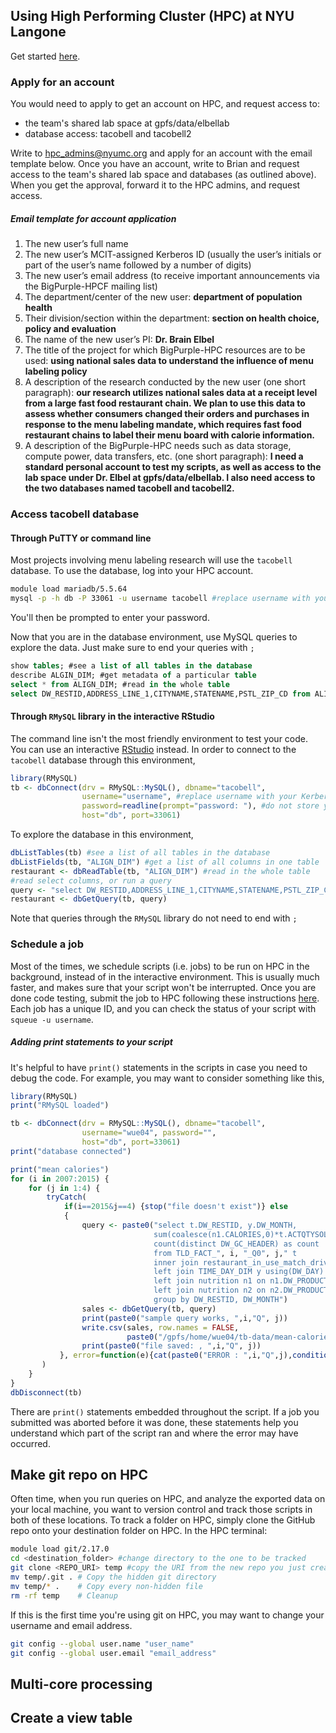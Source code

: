 ## Using High Performing Cluster (HPC) at NYU Langone

Get started [here](http://bigpurple-ws.nyumc.org/wiki/index.php/BigPurple_HPC_Cluster). 

### Apply for an account
You would need to apply to get an account on HPC, and request access to:
- the team's shared lab space at gpfs/data/elbellab
- database access: tacobell and tacobell2

Write to <hpc_admins@nyumc.org> and apply for an account with the email template below. 
Once you have an account, write to Brian and request access to the team's shared lab space and databases (as outlined above).
When you get the approval, forward it to the HPC admins, and request access.

##### Email template for account application
1.	The new user’s full name
2.	The new user’s MCIT-assigned Kerberos ID (usually the user’s initials or part of the user’s name followed by a number of digits)
3.	The new user’s email address (to receive important announcements via the BigPurple-HPCF mailing list)
4.	The department/center of the new user: **department of population health**
5.	Their division/section within the department: **section on health choice, policy and evaluation**
6.	The name of the new user’s PI: **Dr. Brain Elbel**
7.	The title of the project for which BigPurple-HPC resources are to be used: **using national sales data to understand the influence of menu labeling policy**
8.	A description of the research conducted by the new user (one short paragraph): **our research utilizes national sales data at a receipt level from a large fast food restaurant chain. We plan to use this data to assess whether consumers changed their orders and purchases in response to the menu labeling mandate, which requires fast food restaurant chains to label their menu board with calorie information.**
9.	A description of the BigPurple-HPC needs such as data storage, compute power, data transfers, etc. (one short paragraph): **I need a standard personal account to test my scripts, as well as access to the lab space under Dr. Elbel at gpfs/data/elbellab. I also need access to the two databases named tacobell and tacobell2.**

### Access tacobell database
#### Through PuTTY or command line
Most projects involving menu labeling research will use the ```tacobell``` database.
To use the database, log into your HPC account.
```bash
module load mariadb/5.5.64
mysql -p -h db -P 33061 -u username tacobell #replace username with your Kerberos ID
```
You'll then be prompted to enter your password.

Now that you are in the database environment, use MySQL queries to explore the data.
Just make sure to end your queries with ```;```
```SQL
show tables; #see a list of all tables in the database
describe ALGIN_DIM; #get metadata of a particular table
select * from ALIGN_DIM; #read in the whole table
select DW_RESTID,ADDRESS_LINE_1,CITYNAME,STATENAME,PSTL_ZIP_CD from ALIGN_DIM; #read select columns
```

#### Through ```RMySQL``` library in the interactive RStudio
The command line isn't the most friendly environment to test your code.
You can use an interactive [RStudio](https://rstudio.hpc.nyumc.org/) instead.
In order to connect to the ```tacobell``` database through this environment,
```R
library(RMySQL)
tb <- dbConnect(drv = RMySQL::MySQL(), dbname="tacobell",
                username="username", #replace username with your Kerberos ID
                password=readline(prompt="password: "), #do not store your password in plain text here
                host="db", port=33061)
```
To explore the database in this environment,
```R
dbListTables(tb) #see a list of all tables in the database
dbListFields(tb, "ALIGN_DIM") #get a list of all columns in one table
restaurant <- dbReadTable(tb, "ALIGN_DIM") #read in the whole table
#read select columns, or run a query
query <- "select DW_RESTID,ADDRESS_LINE_1,CITYNAME,STATENAME,PSTL_ZIP_CD from ALIGN_DIM"
restaurant <- dbGetQuery(tb, query)
```
Note that queries through the ```RMySQL``` library do not need to end with ```;```

### Schedule a job
Most of the times, we schedule scripts (i.e. jobs) to be run on HPC in the background, instead of in the interactive environment.
This is usually much faster, and makes sure that your script won't be interrupted.
Once you are done code testing, submit the job to HPC following these instructions [here](http://bigpurple-ws.nyumc.org/wiki/index.php/Job-Scheduler#Scheduling_background_jobs).
Each job has a unique ID, and you can check the status of your script with ```squeue -u username```.

##### Adding print statements to your script
It's helpful to have ```print()``` statements in the scripts in case you need to debug the code.
For example, you may want to consider something like this,
```R
library(RMySQL)
print("RMySQL loaded")

tb <- dbConnect(drv = RMySQL::MySQL(), dbname="tacobell",
                username="wue04", password="",
                host="db", port=33061)
print("database connected")

print("mean calories")
for (i in 2007:2015) {
    for (j in 1:4) {
        tryCatch(
            if(i==2015&j==4) {stop("file doesn't exist")} else
            {
                query <- paste0("select t.DW_RESTID, y.DW_MONTH, 
                                sum(coalesce(n1.CALORIES,0)*t.ACTQTYSOLD*l.ITEMMOD + coalesce(n2.CALORIES,0)*t.ACTMODQTY*l.ITEMMOD) as cal,
                                count(distinct DW_GC_HEADER) as count
                                from TLD_FACT_", i, "_Q0", j," t
                                inner join restaurant_in_use_match_drive_thru r using(DW_RESTID)
                                left join TIME_DAY_DIM y using(DW_DAY)
                                left join nutrition n1 on n1.DW_PRODUCT=t.DW_PRODUCTDETAIL
                                left join nutrition n2 on n2.DW_PRODUCT=t.DW_PRODUCTMOD
                                group by DW_RESTID, DW_MONTH")
                sales <- dbGetQuery(tb, query)
                print(paste0("sample query works, ",i,"Q", j))
                write.csv(sales, row.names = FALSE,
                          paste0("/gpfs/home/wue04/tb-data/mean-calorie-w-mod/mean-calorie_restid_",i,"_Q",j,".csv"))
                print(paste0("file saved: , ",i,"Q", j))
           }, error=function(e){cat(paste0("ERROR : ",i,"Q",j),conditionMessage(e), "\n")}
       )
    }
}
dbDisconnect(tb)
```
There are ```print()``` statements embedded throughout the script.
If a job you submitted was aborted before it was done, these statements help you understand which part of the script ran and where the error may have occurred.

## Make git repo on HPC
Often time, when you run queries on HPC, and analyze the exported data on your local machine, you want to version control and track those scripts in both of these locations.
To track a folder on HPC, simply clone the GitHub repo onto your destination folder on HPC.
In the HPC terminal:

```bash
module load git/2.17.0
cd <destination_folder> #change directory to the one to be tracked
git clone <REPO_URI> temp #copy the URI from the new repo you just created on GitHub
mv temp/.git . # Copy the hidden git directory
mv temp/* .    # Copy every non-hidden file
rm -rf temp    # Cleanup
```

If this is the first time you're using git on HPC, you may want to change your username and email address.
```bash
git config --global user.name "user_name"
git config --global user.email "email_address"
```

## Multi-core processing 

## Create a view table
